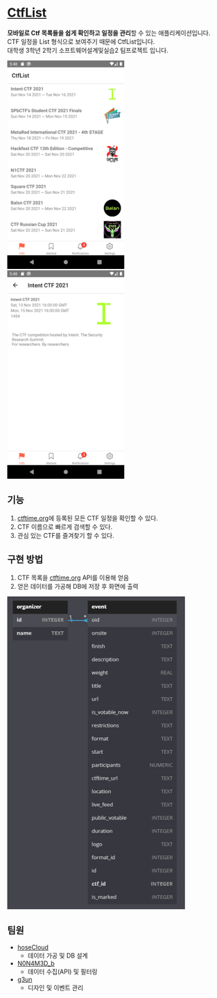 # [CtfList](https://github.com/g3un/sp2-term)

**모바일로 Ctf 목록들을 쉽게 확인하고 일정을 관리**할 수 있는 애플리케이션입니다.  
CTF 일정을 List 형식으로 보여주기 때문에 CtfList입니다.  
대학생 3학년 2학기 소프트웨어설계및실습2 팀프로젝트 입니다.

<img src="ctfList.png" height="480" alt="ctfList" />
<img src="ctfDetail.png" height="480" alt="ctfDetail" />

## 기능

1. [ctftime.org](https://ctftime.org/)에 등록된 모든 CTF 일정을 확인할 수 있다.
2. CTF 이름으로 빠르게 검색할 수 있다.
3. 관심 있는 CTF를 즐겨찾기 할 수 있다.

## 구현 방법

1. CTF 목록을 [ctftime.org](https://ctftime.org/) API를 이용해 얻음
2. 얻은 데이터를 가공해 DB에 저장 후 화면에 출력

<img src="ERD.png" height="720" alt="ERD" />

## 팀원

- [hoseCloud](https://github.com/hoseCloud)
  - 데이터 가공 및 DB 설계
- [N0N4M3D_b](https://github.com/N0N4M3D-b)
  - 데이터 수집(API) 및 필터링
- [g3un](https://github.com/g3un)
  - 디자인 및 이벤트 관리
